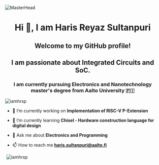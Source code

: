 ![MasterHead](https://user-images.githubusercontent.com/74038190/213910845-af37a709-8995-40d6-be59-724526e3c3d7.gif)
<h1 align="center">Hi 👋, I am Haris Reyaz Sultanpuri</h1>
<h2 align="center">Welcome to my GitHub profile!</h2>
<h2 align="center">I am passionate about Integrated Circuits and SoC.</h2>
<h3 align="center"> I am currently pursuing Electronics and Nanotechnology master's degree from Aalto University 🇫🇮</h3>

<p align="left"> <img src="https://komarev.com/ghpvc/?username=iamhrsp&label=Profile%20views&color=0e75b6&style=flat" alt="iamhrsp" /> </p>

- 🔭 I’m currently working on **Implementation of RISC-V P-Extension**

- 🌱 I’m currently learning **Chisel - Hardware construction language for digital design**

- 💬 Ask me about **Electronics and Programming**

- 📫 How to reach me **haris.sultanpuri@aalto.fi**


<p>&nbsp;<img align="center" src="https://github-readme-stats.vercel.app/api?username=iamhrsp&show_icons=true&locale=en" alt="iamhrsp" /></p>
